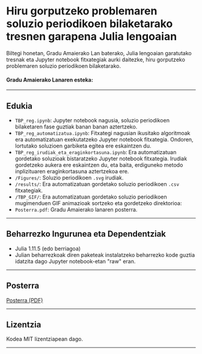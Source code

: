 # Hiru gorputzeko problemaren soluzio periodikoen bilaketarako tresnen garapena Julia lengoaian

Biltegi honetan, Gradu Amaierako Lan baterako, Julia lengoaian garatutako tresnak eta Jupyter notebook fitxategiak aurki daitezke, hiru gorputzeko problemaren soluzio periodikoen bilaketarako.

#### Gradu Amaierako Lanaren esteka:

---

## Edukia

- `TBP_reg.ipynb`: Jupyter notebook nagusia, soluzio periodikoen bilaketaren fase guztiak banan banan aztertzeko.
- `TBP_reg_automatizatua.ipynb`: Fitxategi nagusian ikusitako algoritmoak era automatizatuan exekutatzeko Jupyter notebook fitxategia. Ondoren, lortutako soluzioen garbiketa egitea ere eskaintzen du.
- `TBP_reg_irudiak_eta_eraginkortasuna.ipynb`: Era automatizatuan gordetako soluzioak bistaratzeko Jupyter notebook fitxategia. Irudiak gordetzeko aukera ere eskaintzen du, eta baita, erdiguneko metodo inplizituaren eraginkortasuna aztertzekoa ere.
- `/Figures/`: Soluzio periodikoen `.svg` irudiak.
- `/results/`: Era automatizatuan gordetako soluzio periodikoen `.csv` fitxategiak.
- `/TBP_GIF/`: Era automatizatuan gordetako soluzio periodikoen mugimenduen GIF animazioak sortzeko eta gordetzeko direktorioa:
- `Posterra.pdf`: Gradu Amaierako lanaren posterra.

---

## Beharrezko Ingurunea eta Dependentziak

- Julia 1.11.5 (edo berriagoa)
- Julian beharrezkoak diren paketeak instalatzeko beharrezko kode guztia idatzita dago Jupyter notebook-etan "raw" eran.

---

## Posterra

[Posterra (PDF)](Posterra.pdf)

---

## Lizentzia

Kodea MIT lizentziapean dago.

---
